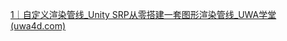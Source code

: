 [1｜自定义渲染管线_Unity SRP从零搭建一套图形渲染管线_UWA学堂 (uwa4d.com)](https://edu.uwa4d.com/lesson-detail/282/1308/0?isPreview=false)